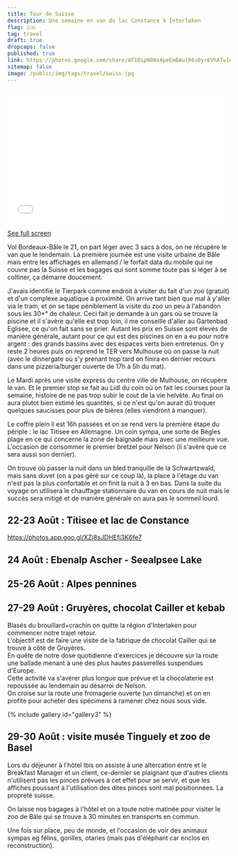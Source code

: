 ```yaml
---
title: Tour de Suisse
description: Une semaine en van du lac Constance à Interlaken
flag: 🇨🇭
tag: travel
draft: true
dropcaps: false
published: true
link: https://photos.google.com/share/AF1QipN8NxApeEmBAul96v0yr6VhATvldbMnzd5TP2E2cQA3wMq-xLSLi81A-pw8Aq257g
sitemap: false
image: /public/img/tags/travel/swiss.jpg
---
```


<iframe width="100%" height="300px" frameborder="0" allowfullscreen allow="geolocation" src="//umap.openstreetmap.fr/en/map/untitled-map_956077?scaleControl=false&miniMap=false&scrollWheelZoom=false&zoomControl=true&allowEdit=false&moreControl=true&searchControl=null&tilelayersControl=null&embedControl=null&datalayersControl=true&onLoadPanel=undefined&captionBar=false&captionMenus=true&datalayers=2938481#9/47.2904/8.3386"></iframe><p><a href="//umap.openstreetmap.fr/en/map/untitled-map_956077?scaleControl=false&miniMap=false&scrollWheelZoom=true&zoomControl=true&allowEdit=false&moreControl=true&searchControl=null&tilelayersControl=null&embedControl=null&datalayersControl=true&onLoadPanel=undefined&captionBar=false&captionMenus=true&datalayers=2938481#9/47.2904/8.3386">See full screen</a></p>

Vol Bordeaux-Bâle le 21, on part léger avec 3 sacs à dos, on ne récupère le van que le lendemain. La première journée est une visite urbaine de Bâle mais entre 
les affichages en allemand / le forfait data du mobile qui ne couvre pas la Suisse et les bagages qui sont somme toute pas si léger à se coltiner, ça démarre doucement.  

J'avais identifié le Tierpark comme endroit à visiter du fait d'un zoo (gratuit) et d'un complexe aquatique à proximité. On arrive tant bien que mal à y'aller via le tram, et on se tape péniblement la visite du zoo un peu à l'abandon sous les 30+° de chaleur. Ceci fait je demande à un gars où se trouve la piscine et il s'avère qu'elle est trop loin, il me conseille d'aller au Gartenbad Eglisee, ce qu'on fait sans se prier. Autant les prix en Suisse sont élevés de manière générale, autant pour ce qui est des piscines on en a eu pour notre argent : des grands bassins avec des espaces verts bien entretenus. On y reste 2 heures puis on
reprend le TER vers Mulhouse où on passe la nuit (avec le dinnergate où s'y prenant trop tard on finira en dernier recours dans une pizzeria/burger ouverte de 17h à 5h du mat).



Le Mardi après une visite express du centre ville de Mulhouse, on récupère le van. 
Et le premier stop se fait au Lidl du coin où on fait les courses pour la semaine, 
histoire de ne pas trop subir le cout de la vie helvète. Au final on aura plutot bien estimé les quantités, si ce n'est qu'on aurait dû troquer quelques saucisses pour plus de bières (elles viendront à manquer).  

Le coffre plein il est 16h passées et on se rend vers la première étape du périple : le lac Titisee en Allemagne. Un coin sympa, une sorte de Bègles plage en ce qui concerne la zone de baignade mais avec une meilleure vue. L'occasion de consommer le premier bretzel pour Nelson (il s'avère que ce sera aussi son dernier).  

On trouve où passer la nuit dans un bled tranquille de la Schwartzwald, mais sans duvet (on a pas géré sur ce coup là), la place à l'étage du van n'est pas la plus 
confortable et on finit la nuit à 3 en bas. Dans la suite du voyage on utilisera le chauffage stationnaire du van en cours de nuit mais le succès sera mitigé et de manière générale on aura pas le sommeil lourd.


## 22-23 Août : Titisee et lac de Constance

https://photos.app.goo.gl/XZj8sJDHEfj3K6fe7

## 24 Août : Ebenalp Ascher - Seealpsee Lake




## 25-26 Août : Alpes pennines


## 27-29 Août : Gruyères, chocolat Cailler et kebab

Blasés du brouillard+crachin on quitte la région d'Interlaken pour commencer notre trajet retour.  
L'objectif est de faire une visite de la fabrique de chocolat Cailler qui se trouve à côté de Gruyères.  
En quête de notre dose quotidienne d'exercices je découvre sur la route une ballade menant à une des plus hautes passerelles suspendues d'Europe.  
Cette activité va s'avérer plus longue que prévue et la chocolaterie est repoussée au lendemain au désarroi de Nelson.    
On croise sur la route une fromagerie ouverte (un dimanche) et on en profite pour acheter des spécimens à ramener chez nous sous vide.

{% include gallery id="gallery3" %}

## 29-30 Août : visite musée Tinguely et zoo de Basel

Lors du déjeuner à l'hôtel Ibis on assiste à une altercation entre et
le Breakfast Manager et un client, ce-dernier se plaignant que d'autres clients
n'utilisent pas les pinces prévues à cet effet pour se servir, et que les affiches 
poussant à l'utilisation des dites pinces sont mal positionnées. La propreté suisse.

On laisse nos bagages à l'hôtel et on a toute notre matinée pour visiter le zoo de Bâle qui se trouve à 30 minutes en transports en commun.  

Une fois sur place, peu de monde, et l'occasion de voir des animaux sympas eg félins, gorilles, otaries (mais pas d'éléphant car enclos en reconstruction).

